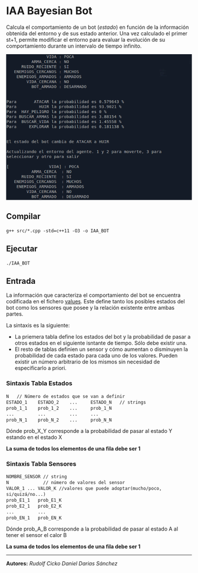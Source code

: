 # IAA Bayesian Bot
Calcula el comportamiento de un bot (_estado_) en función de la información obtenida del entorno y de sus estado anterior. Una vez calculado el primer st+1, permite modificar el entorno para evaluar la evolución de su comportamiento durante un intervalo de tiempo infinito. 

![salida del programa](./pics/pic1.png)

## Compilar 
    g++ src/*.cpp -std=c++11 -O3 -o IAA_BOT

## Ejecutar 
    ./IAA_BOT

## Entrada
La información que caracteriza el comportamiento del bot se encuentra codificada en el fichero [values](https://github.com/alu0100824780/IAA_BayesianGame/blob/master/values). Este define tanto los posibles estados del bot como los sensores que posee y la relación existente entre ambas partes.

La sintaxis es la siguiente:

- La priemera tabla define los estados del bot y la probabilidad de pasar a otros estados en el siguiente isntante de tiempo. Sólo debe existir una.
- El resto de tablas definien un sensor y cómo aumentan o disminuyen la probabilidad de cada estado para cada uno de los valores. Pueden existir un número arbitrario de los mismos sin necesidad de especificarlo a priori.

### Sintaxis Tabla Estados
    N   // Número de estados que se van a definir
    ESTADO_1    ESTADO_2    ...     ESTADO_N   // strings 
    prob_1_1    prob_1_2    ...     prob_1_N    
    ...         ...         ...     ...
    prob_N_1    prob_N_2    ...     prob_N_N

Dónde prob_X_Y corresponde a la probabilidad de pasar al estado Y estando en el estado X

**La suma de todos los elementos de una fila debe ser 1**

### Sintaxis Tabla Sensores
    NOMBRE_SENSOR // string
    N             // número de valores del sensor 
    VALOR_1 ... VALOR_K //valores que puede adoptar(mucho/poco, si/quizá/no...)
    prob_E1_1   prob_E1_K
    prob_E2_1   prob_E2_K
    ...         ...
    prob_EN_1   prob_EN_K

Dónde prob_A_B corresponde a la probabilidad de pasar al estado A al tener el sensor el calor B

**La suma de todos los elementos de una fila debe ser 1**

---

**Autores:**
*Rudolf Cicko*
*Daniel Darias Sánchez*